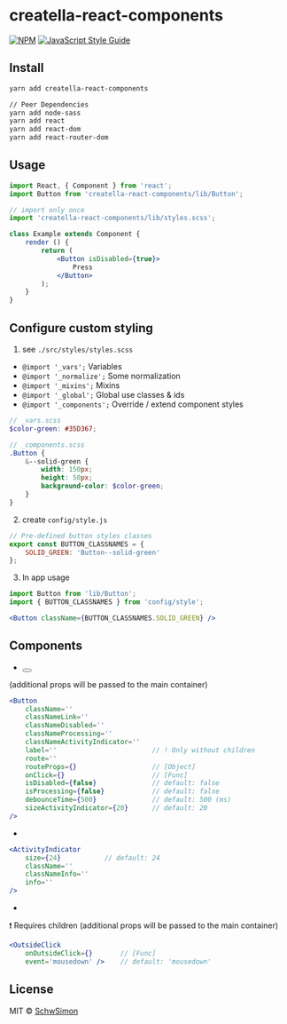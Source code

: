 # creatella-react-components

[![NPM](https://img.shields.io/npm/v/creatella-react-components.svg)](https://www.npmjs.com/package/creatella-react-components) [![JavaScript Style Guide](https://img.shields.io/badge/code_style-standard-brightgreen.svg)](https://standardjs.com)

## Install

```bash
yarn add creatella-react-components

// Peer Dependencies
yarn add node-sass
yarn add react
yarn add react-dom
yarn add react-router-dom
```

## Usage

```jsx
import React, { Component } from 'react';
import Button from 'creatella-react-components/lib/Button';

// import only once
import 'creatella-react-components/lib/styles.scss';

class Example extends Component {
    render () {
        return (
            <Button isDisabled={true}>
                Press
            </Button>
        );
    }
}
```

## Configure custom styling

1) see `./src/styles/styles.scss`
- `@import '_vars';`          Variables
- `@import '_normalize';`     Some normalization
- `@import '_mixins';`        Mixins
- `@import '_global';`        Global use classes & ids
- `@import '_components';`    Override / extend component styles

```scss
// _vars.scss
$color-green: #35D367;

// _components.scss
.Button {
    &--solid-green {
        width: 150px;
        height: 50px;
        background-color: $color-green;
    }
}
```

2) create `config/style.js`
```js
// Pre-defined button styles classes
export const BUTTON_CLASSNAMES = {
    SOLID_GREEN: 'Button--solid-green'
};
```

3) In app usage
```jsx
import Button from 'lib/Button';
import { BUTTON_CLASSNAMES } from 'config/style';

<Button className={BUTTON_CLASSNAMES.SOLID_GREEN} />
```


## Components

- <Button />

(additional props will be passed to the main container)
```jsx
<Button
    className=''
    classNameLink=''
    classNameDisabled=''
    classNameProcessing=''
    classNameActivityIndicator=''
    label=''                        // ! Only without children
    route=''
    routeProps={}                   // [Object]
    onClick={}                      // [Func]
    isDisabled={false}              // default: false
    isProcessing={false}            // default: false
    debounceTime={500}              // default: 500 (ms)
    sizeActivityIndicator={20}      // default: 20
/>
```

- <ActivityIndicator />

```jsx
<ActivityIndicator
    size={24}           // default: 24
    className=''
    classNameInfo=''
    info=''
/>
```

- <OutsideClick />

:exclamation: Requires children
(additional props will be passed to the main container)
```jsx
<OutsideClick
    onOutsideClick={}       // [Func]
    event='mousedown' />    // default: 'mousedown'
```

## License

MIT © [SchwSimon](https://github.com/SchwSimon)

